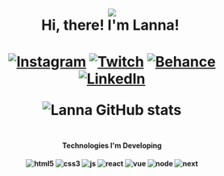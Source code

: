 
<h1 align="center">
  <img src="https://c.tenor.com/P5DB2iGAecsAAAAj/peach-cat.gif" width="height: 39; position: center;">
  <br>Hi, there! I'm Lanna! ️
</h1>




<h1 align="center">


[![Instagram](https://img.shields.io/badge/Instagram-E4405F?style=for-the-badge&logo=instagram&logoColor=white)](https://www.instagram.com/yladacs/)
[![Twitch](https://img.shields.io/badge/Twitch-9146FF?style=for-the-badge&logo=twitch&logoColor=white)](https://www.twitch.tv/sollunare)
[![Behance](https://aleen42.github.io/badges/src/behance.svg)](https://www.behance.net/ylannaalmeida)
[![LinkedIn](https://img.shields.io/badge/LinkedIn-0077B5?style=for-the-badge&logo=linkedin&logoColor=white)](https://www.linkedin.com/in/yladacs/)

![Lanna GitHub stats](https://github-readme-stats.vercel.app/api?username=lanroo&show_icons=true&theme=radical)
<h4 align="center">
  <br>
 Technologies I'm Developing
  <br>
  <br>
<div style="display: inline_block">
    <img align="center" alt="html5" src="https://img.shields.io/badge/HTML5-E34F26?style=for-the-badge&logo=html5&logoColor=white" />
    <img align="center" alt="css3" src="https://img.shields.io/badge/CSS3-1572B6?style=for-the-badge&logo=css3&logoColor=white" />
    <img align="center" alt="js" src="https://img.shields.io/badge/JavaScript-F7DF1E?style=for-the-badge&logo=javascript&logoColor=black" />
    <img align="center" alt="react" src="https://img.shields.io/badge/React-61DAFB?style=for-the-badge&logo=react&logoColor=black" />
    <img align="center" alt="vue" src="https://img.shields.io/badge/Vue.js-4FC08D?style=for-the-badge&logo=vue.js&logoColor=white" />
    <img align="center" alt="node" src="https://img.shields.io/badge/Node.js-339933?style=for-the-badge&logo=nodedotjs&logoColor=white" />
    <img align="center" alt="next" src="https://img.shields.io/badge/Next.js-000000?style=for-the-badge&logo=nextdotjs&logoColor=white" />

</div><br/>
  
 
  
</h4>
